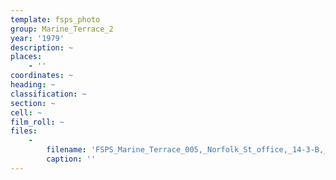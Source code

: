 ```yaml
---
template: fsps_photo
group: Marine_Terrace_2
year: '1979'
description: ~
places:
    - ''
coordinates: ~
heading: ~
classification: ~
section: ~
cell: ~
film_roll: ~
files:
    -
        filename: 'FSPS_Marine_Terrace_005,_Norfolk_St_office,_14-3-B,_1979.png'
        caption: ''
---
```


